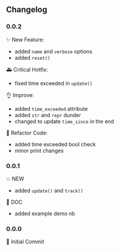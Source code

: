 ## Changelog

### 0.0.2

✨ New Feature:

- added `name` and `verbose` options
- added `reset()`

🚑 Critical Hotfix:

- fixed time exceeded in `update()`

👌 Improve:

- added `time_exceeded` attribute
- added `str` and `repr` dunder
- changed to update `time_since` in the end

🔨 Refactor Code:

- added time exceeded bool check
- minor print changes

### 0.0.1

💥 NEW

- added `update()` and `track()`

📖 DOC

- added example demo nb

### 0.0.0

🎉 Initial Commit
